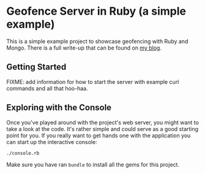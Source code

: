 # Geofence Server in Ruby (a simple example)

This is a simple example project to showcase geofencing with Ruby and Mongo.
There is a full write-up that can be found on [my blog][1]. 


## Getting Started
FIXME: add information for how to start the server with example curl commands
       and all that hoo-haa. 

## Exploring with the Console
Once you've played around with the project's web server, you might want to take
a look at the code. It's rather simple and could serve as a good starting point
for you. If you really want to get hands one with the application you can start
up the interactive console:

    ./console.rb

Make sure you have ran `bundle` to install all the gems for this project.



  [1]: http://johnmurray.io/log/Geofencing.md
